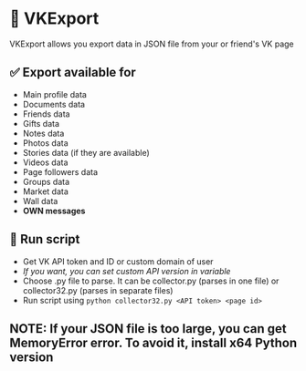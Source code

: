 # 📄 VKExport

VKExport allows you export data in JSON file from your or friend's VK page

## ✅ Export available for
* Main profile data
* Documents  data
* Friends data
* Gifts data
* Notes data
* Photos data
* Stories data (if they are available)
* Videos data
* Page followers data
* Groups data
* Market data
* Wall data
* **OWN messages**

## 🔌 Run script
* Get VK API token and ID or custom domain of user
* *If you want, you can set custom API version in variable*
* Choose .py file to parse. It can be collector.py (parses in one file) or collector32.py (parses in separate files)
* Run script using `python collector32.py <API token> <page id>`

## NOTE: If your JSON file is too large, you can get MemoryError error. To avoid it, install x64 Python version
